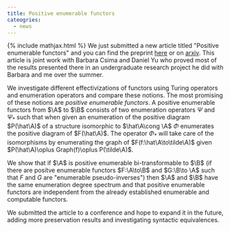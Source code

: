 ```yaml
---
title: Positive enumerable functors
cateogries:
  - news
---
```

{% include mathjax.html %}
We just submitted a new article titled "Positive enumerable functors" and you can find the preprint [here](/assets/files/positiveenumerablefunctors.pdf) or on [arxiv](https://arxiv.org/abs/2011.14160). This article is joint work with Barbara Csima and Daniel Yu who proved most of the results presented there in an undergraduate research project he did with Barbara and me over the summer.

We investigate different effectivizations of functors using Turing operators and enumeration operators and compare these notions. The most promising of these notions are _positive enumerable functors_. A positive enumerable functors from $\A$ to $\B$ consists of two enumeration operators $\Psi$ and $\Psi_*$ such that when given an enumeration of the  positive diagram $P(\hat\A)$ of a structure isomorphic to $\hat\A\cong \A$ $\Phi$ enumerates the positive diagram of $F(\hat\A)$. The operator $\Phi_*$ will take care of the isomorphisms by enumerating the graph of $F(f:\hat\A\to\tilde\A)$ given $P(\hat\A)\oplus Graph(f)\oplus P(\tilde\A)$.

We show that if $\A$ is positive enumerable bi-transformable to $\B$ (if there are positve enumerable functors $F:\A\to\B$ and $G:\B\to \A$ such that $F$ and $G$ are "enumerable pseudo-inverses") then $\A$ and $\B$ have the same enumeration degree spectrum and that positive enumerable functors are independent from the already established enumerable and computable functors.

We submitted the article to a conference and hope to expand it in the future, adding more preservation results and investigating syntactic equivalences.
